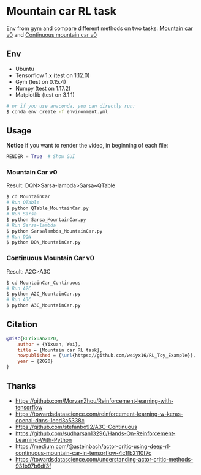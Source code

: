 # Mountain car RL task

Env from [gym](https://github.com/openai/gym) and compare different methods on two tasks: [Mountain car v0](https://gym.openai.com/envs/MountainCar-v0) and [Continuous mountain car v0](https://gym.openai.com/envs/MountainCarContinuous-v0)  

## Env

+ Ubuntu  
+ Tensorflow 1.x (test on 1.12.0)  
+ Gym (test on 0.15.4)
+ Numpy (test on 1.17.2)  
+ Matplotlib (test on 3.1.1)

```sh
# or if you use anaconda, you can directly run: 
$ conda env create -f environment.yml
```

## Usage

**Notice** if you want to render the video, in beginning of each file:
```python
RENDER = True  # Show GUI
```

### Mountain Car v0

Result: DQN>Sarsa-lambda>Sarsa~QTable 

```sh
$ cd MountainCar
# Run QTable
$ python QTable_MountainCar.py
# Run Sarsa
$ python Sarsa_MountainCar.py
# Run Sarsa-lambda
$ python Sarsalambda_MountainCar.py
# Run DQN
$ python DQN_MountainCar.py
```

### Continuous Mountain Car v0

Result: A2C>A3C

```sh
$ cd MountainCar_Continuous
# Run A2C
$ python A2C_MountainCar.py
# Run A3C
$ python A3C_MountainCar.py
```

## Citation

```bibtex
@misc{RLYixuan2020, 
    author = {Yixuan, Wei},
    title = {Mountain car RL task},
    howpublished = {\url{https://github.com/weiyx16/RL_Toy_Example}},
    year = {2020}
}
```

## Thanks

+ https://github.com/MorvanZhou/Reinforcement-learning-with-tensorflow  
+ https://towardsdatascience.com/reinforcement-learning-w-keras-openai-dqns-1eed3a5338c  
+ https://github.com/stefanbo92/A3C-Continuous  
+ https://github.com/sudharsan13296/Hands-On-Reinforcement-Learning-With-Python  
+ https://medium.com/@asteinbach/actor-critic-using-deep-rl-continuous-mountain-car-in-tensorflow-4c1fb2110f7c  
+ https://towardsdatascience.com/understanding-actor-critic-methods-931b97b6df3f  